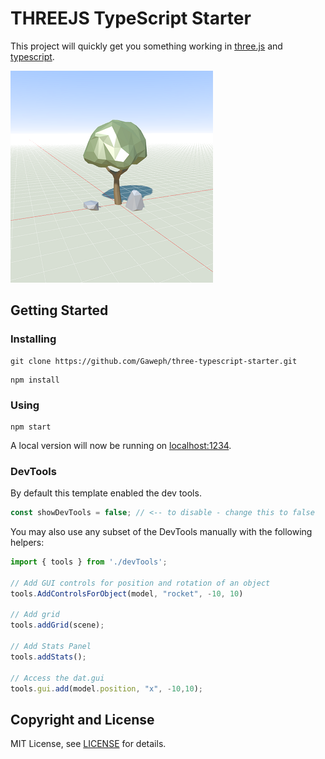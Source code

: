 
# THREEJS TypeScript Starter

This project will quickly get you something working in [three.js](https://threejs.org/) and [typescript](https://www.typescriptlang.org/).


![Demo Screenshot](/static/screenshot.png?raw=true)
## Getting Started

### Installing

```
git clone https://github.com/Gaweph/three-typescript-starter.git
```

```
npm install
```

### Using

```
npm start
```

A local version will now be running on [localhost:1234](http://localhost:1234).

### DevTools

By default this template enabled the dev tools.

```typescript
const showDevTools = false; // <-- to disable - change this to false
```

You may also use any subset of the DevTools manually with the following helpers:

```typescript
import { tools } from './devTools';

// Add GUI controls for position and rotation of an object
tools.AddControlsForObject(model, "rocket", -10, 10)

// Add grid
tools.addGrid(scene);

// Add Stats Panel
tools.addStats();

// Access the dat.gui
tools.gui.add(model.position, "x", -10,10);

```
## Copyright and License

MIT License, see [LICENSE](LICENSE) for details.
